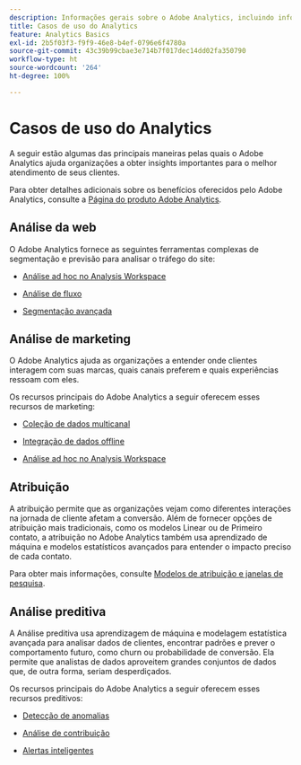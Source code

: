 ```yaml
---
description: Informações gerais sobre o Adobe Analytics, incluindo informações sobre sua interface e informações introdutórias para admins, analistas, usuários e desenvolvedores.
title: Casos de uso do Analytics
feature: Analytics Basics
exl-id: 2b5f03f3-f9f9-46e8-b4ef-0796e6f4780a
source-git-commit: 43c39b99cbae3e714b7f017dec14dd02fa350790
workflow-type: ht
source-wordcount: '264'
ht-degree: 100%

---
```


# Casos de uso do Analytics

A seguir estão algumas das principais maneiras pelas quais o Adobe Analytics ajuda organizações a obter insights importantes para o melhor atendimento de seus clientes.

Para obter detalhes adicionais sobre os benefícios oferecidos pelo Adobe Analytics, consulte a [Página do produto Adobe Analytics](https://business.adobe.com/br/products/analytics/adobe-analytics.html).

## Análise da web

O Adobe Analytics fornece as seguintes ferramentas complexas de segmentação e previsão para analisar o tráfego do site:

* [Análise ad hoc no Analysis Workspace](/help/analyze/analysis-workspace/home.md)

* [Análise de fluxo](/help/analyze/analysis-workspace/visualizations/c-flow/flow.md)

* [Segmentação avançada](https://experienceleague.adobe.com/pt-br/docs/analytics/components/segmentation/seg-home)


## Análise de marketing

O Adobe Analytics ajuda as organizações a entender onde clientes interagem com suas marcas, quais canais preferem e quais experiências ressoam com eles.

Os recursos principais do Adobe Analytics a seguir oferecem esses recursos de marketing:

* [Coleção de dados multicanal](https://experienceleague.adobe.com/docs/analytics/analyze/reports-analytics/reporting-interface/overview-data-collection.html?lang=pt-BR)

* [Integração de dados offline](https://experienceleague.adobe.com/pt-br/docs/analytics/import/data-sources/overview)

* [Análise ad hoc no Analysis Workspace](/help/analyze/analysis-workspace/home.md)

## Atribuição

A atribuição permite que as organizações vejam como diferentes interações na jornada de cliente afetam a conversão. Além de fornecer opções de atribuição mais tradicionais, como os modelos Linear ou de Primeiro contato, a atribuição no Adobe Analytics também usa aprendizado de máquina e modelos estatísticos avançados para entender o impacto preciso de cada contato.

Para obter mais informações, consulte [Modelos de atribuição e janelas de pesquisa](/help/analyze/analysis-workspace/attribution/models.md).

## Análise preditiva

A Análise preditiva usa aprendizagem de máquina e modelagem estatística avançada para analisar dados de clientes, encontrar padrões e prever o comportamento futuro, como churn ou probabilidade de conversão. Ela permite que analistas de dados aproveitem grandes conjuntos de dados que, de outra forma, seriam desperdiçados.

Os recursos principais do Adobe Analytics a seguir oferecem esses recursos preditivos:

* [Detecção de anomalias](#anomaly-detection)

* [Análise de contribuição](#contribution-analysis)

* [Alertas inteligentes](#intelligent-alerts)
